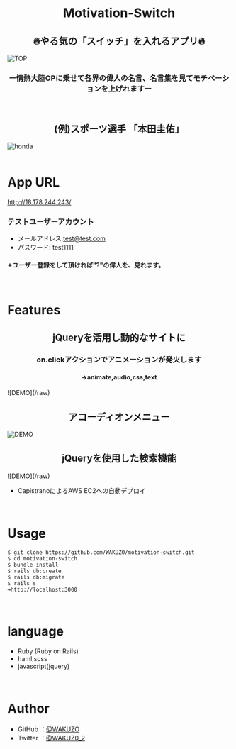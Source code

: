 <h1 align="center">Motivation-Switch</h1>

<h2 align="center">🔥やる気の「スイッチ」を入れるアプリ🔥</h2>

![TOP](https://gyazo.com/b4ce55ad2e1c11b17b62a56c4a5825c0/raw)


<h3 align="center">ー情熱大陸OPに乗せて各界の偉人の名言、名言集を見てモチベーションを上げれますー</h3>
<br>
<h2 align="center">(例)スポーツ選手 「本田圭佑」</h2>

![honda](https://gyazo.com/5cb1aed54b688e0f521a8f0726618b9a/raw)
<br>
<br>

# App URL

http://18.178.244.243/

### テストユーザーアカウント
  - メールアドレス:test@test.com
  - パスワード: test1111
#### ※ユーザー登録をして頂ければ"?"の偉人を、見れます。  
<br>

# Features

<h2 align="center">jQueryを活用し動的なサイトに</h2>
<h3 align="center">on.clickアクションでアニメーションが発火します</h3>
<h4 align="center">→animate,audio,css,text</h4>
![DEMO](/raw)

<h2 align="center">アコーディオンメニュー</h2>

![DEMO](/raw)

<h2 align="center">jQueryを使用した検索機能</h2>
![DEMO](/raw)

- CapistranoによるAWS EC2への自動デプロイ  
<br>

# Usage

```
$ git clone https://github.com/WAKUZO/motivation-switch.git
$ cd motivation-switch
$ bundle install
$ rails db:create
$ rails db:migrate
$ rails s
→http://localhost:3000
```  
<br>

# language

- Ruby (Ruby on Rails)
- haml,scss
- javascript(jquery)  
<br>

# Author

- GitHub
  ：<a href="https://github.com/WAKUZO?tab=repositories">@WAKUZO</a>
- Twitter
  ：<a href="https://twitter.com/WAKUZ0_2">@WAKUZ0_2</a>
